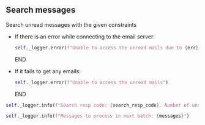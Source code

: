 ## Search messages

Search unread messages with the given constraints

* If there is an error while connecting to the email server:
  ```python
  self._logger.error(f"Unable to access the unread mails due to {err}")
  ```
  END

* If it fails to get any emails:
  ```python
  self._logger.error(f"Unable to access the unread mails")
  ```
  END

```python
self._logger.info(f"Search resp code: {search_resp_code}. Number of unseen messages: {len(messages)}")
```

```python
self._logger.info(f"Messages to process in next batch: {messages}")
```
